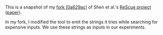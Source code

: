 This is a snapshot of my [fork (0a629ac)](https://github.com/davisjam/ReScue/tree/InputGeneration) of Shen et al.'s [ReScue project](https://2bdenny.github.io/ReScue/) ([paper](https://dl.acm.org/citation.cfm?id=3238159)).

In my fork, I modified the tool to emit the strings it tries while searching for expensive inputs. We use these strings as inputs in our experiments.
